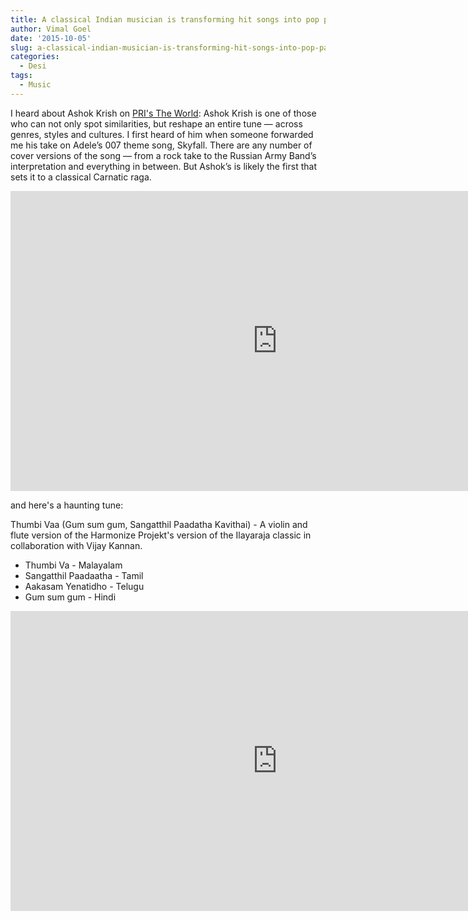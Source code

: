 ```yaml
---
title: A classical Indian musician is transforming hit songs into pop parodies
author: Vimal Goel
date: '2015-10-05'
slug: a-classical-indian-musician-is-transforming-hit-songs-into-pop-parodies
categories:
  - Desi
tags:
  - Music
---
```

I heard about Ashok Krish on [PRI's The World](https://www.pri.org/stories/2014-10-03/classical-indian-musician-transforming-hit-songs-pop-parodies):
Ashok Krish is one of those who can not only spot similarities, but reshape an entire tune — across genres, styles and cultures.
I first heard of him when someone forwarded me his take on Adele’s 007 theme song, Skyfall. There are any number of cover versions of the song — from a rock take to the Russian Army Band’s interpretation and everything in between.
But Ashok’s is likely the first that sets it to a classical Carnatic raga.

>
<iframe width="854" height="480" src="https://www.youtube.com/embed/PGXIc3iwEM8" frameborder="0" allow="accelerometer; autoplay; encrypted-media; gyroscope; picture-in-picture" allowfullscreen></iframe>

and here's a haunting tune:

Thumbi Vaa (Gum sum gum, Sangatthil Paadatha Kavithai) - A violin and flute version of the Harmonize Projekt's version of the Ilayaraja classic in collaboration with Vijay Kannan.

* Thumbi Va - Malayalam
* Sangatthil Paadaatha - Tamil
* Aakasam Yenatidho - Telugu
* Gum sum gum - Hindi

>
<iframe width="854" height="480" src="https://www.youtube.com/embed/0zX0SR_WMnk" frameborder="0" allow="accelerometer; autoplay; encrypted-media; gyroscope; picture-in-picture" allowfullscreen></iframe>